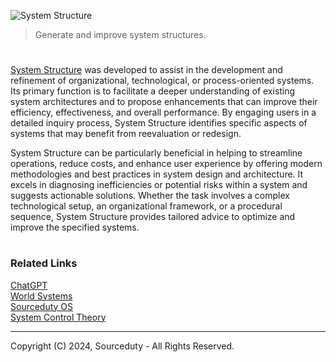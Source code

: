 ![System Structure](https://github.com/sourceduty/System_Structure/assets/123030236/32bdd4ea-0042-46c9-95fd-88de041e83c7)

> Generate and improve system structures.

#

[System Structure](https://chatgpt.com/g/g-xn0SVNQj3-system-structure) was developed to assist in the development and refinement of organizational, technological, or process-oriented systems. Its primary function is to facilitate a deeper understanding of existing system architectures and to propose enhancements that can improve their efficiency, effectiveness, and overall performance. By engaging users in a detailed inquiry process, System Structure identifies specific aspects of systems that may benefit from reevaluation or redesign.

System Structure can be particularly beneficial in helping to streamline operations, reduce costs, and enhance user experience by offering modern methodologies and best practices in system design and architecture. It excels in diagnosing inefficiencies or potential risks within a system and suggests actionable solutions. Whether the task involves a complex technological setup, an organizational framework, or a procedural sequence, System Structure provides tailored advice to optimize and improve the specified systems.

#
### Related Links

[ChatGPT](https://github.com/sourceduty/ChatGPT)
<br>
[World Systems](https://github.com/sourceduty/World_Systems)
<br>
[Sourceduty OS](https://github.com/sourceduty/Sourceduty_OS)
<br>
[System Control Theory](https://github.com/sourceduty/System_Control_Theory)

***
Copyright (C) 2024, Sourceduty - All Rights Reserved.
